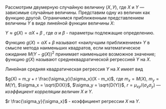 Рассмотрим двумерную случайную величину $(X, У)$, где $X$ и $Y$ — зависимые случайные величины. Представим одну из величин как функцию другой. Ограничимся приближенным представлением величины $Y$ в виде линейной функции величины $X$: 

$Y \approx g(X) = \alpha X + \beta$ , где $\alpha$  и $\beta$ - параметры подлежащие определению.

Функцию $g(X)= \alpha X + \beta$ называют «наилучшим приближением» $Y$ в смысле метода наименьших квадратов, если математическое ожидание $M (Y - g(X))^2$ принимает
наименьшее возможное значение; функцию $g(X)$ называют среднеквадратической регрессией $Y$ на $X$.

Линейная средняя квадратическая регрессия $Y$ на $X$ имеет вид

$g(X) = m_y + r \frac{\sigma_y}{\sigma_x}(X - m_x)$, где $m_x = M(X)$, $m_y = M(Y)$, $\sigma_x = \sqrt{D(X)}$, $\sigma_y = \sqrt{D(Y)}$, $r = \mu_{xy} / (\sigma_x\sigma_y)$ — *коэффициент корреляции величин $X$ и $Y$*. 

$r \frac{\sigma_y}{\sigma_x}$ - коэффициент регрессии $X$ на $Y$.
